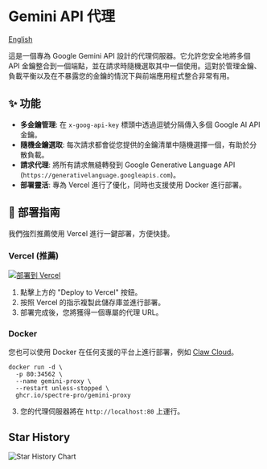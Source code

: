 # Gemini API 代理
[English](README.md)

這是一個專為 Google Gemini API 設計的代理伺服器。它允許您安全地將多個 API 金鑰整合到一個端點，並在請求時隨機選取其中一個使用。這對於管理金鑰、負載平衡以及在不暴露您的金鑰的情況下與前端應用程式整合非常有用。

## ✨ 功能

*   **多金鑰管理**: 在 `x-goog-api-key` 標頭中透過逗號分隔傳入多個 Google AI API 金鑰。
*   **隨機金鑰選取**: 每次請求都會從您提供的金鑰清單中隨機選擇一個，有助於分散負載。
*   **請求代理**: 將所有請求無縫轉發到 Google Generative Language API (`https://generativelanguage.googleapis.com`)。
*   **部署靈活**: 專為 Vercel 進行了優化，同時也支援使用 Docker 進行部署。

## 🚀 部署指南

我們強烈推薦使用 Vercel 進行一鍵部署，方便快捷。

### Vercel (推薦)

[![部署到 Vercel](https://vercel.com/button)](https://vercel.com/new/clone?repository-url=https://github.com/spectre-pro/gemini-proxy)

1.  點擊上方的 "Deploy to Vercel" 按鈕。
2.  按照 Vercel 的指示複製此儲存庫並進行部署。
3.  部署完成後，您將獲得一個專屬的代理 URL。

### Docker

您也可以使用 Docker 在任何支援的平台上進行部署，例如 [Claw Cloud](https://console.run.claw.cloud/signin?link=RGXA3AIOBR4S)。

```
docker run -d \
  -p 80:34562 \
  --name gemini-proxy \
  --restart unless-stopped \
  ghcr.io/spectre-pro/gemini-proxy
```

3.  您的代理伺服器將在 `http://localhost:80` 上運行。

## Star History

<picture>
    <source media="(prefers-color-scheme: dark)" srcset="https://api.star-history.com/svg?repos=spectre-pro/gemini-proxy&type=Date&theme=dark" />
    <source media="(prefers-color-scheme: light)" srcset="https://api.star-history.com/svg?repos=spectre-pro/gemini-proxy&type=Date" />
    <img alt="Star History Chart" src="https://api.star-history.com/svg?repos=spectre-pro/gemini-proxy&type=Date" />
</picture>
